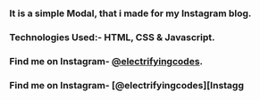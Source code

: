 ### It is a simple Modal, that i made for my Instagram blog.

### Technologies Used:- HTML, CSS & Javascript.

### Find me on Instagram- [@electrifyingcodes][Instagram].
### Find me on Instagram- [@electrifyingcodes][Instagg
[Instagram]: https://www.instagram.com/electrifying_codes
